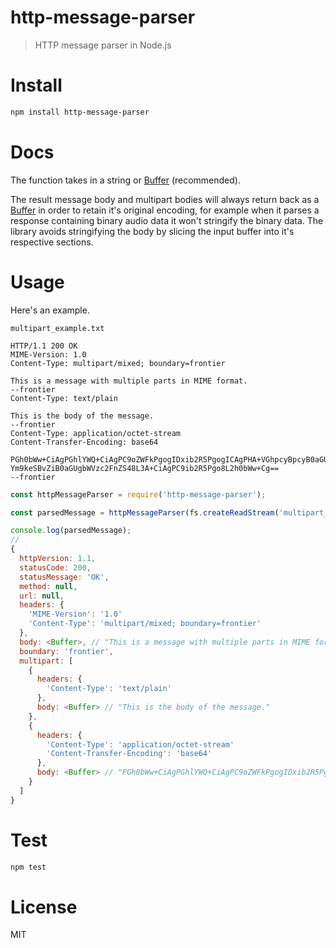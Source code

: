 # http-message-parser

> HTTP message parser in Node.js

# Install

```bash
npm install http-message-parser
```

# Docs

The function takes in a string or [Buffer](https://nodejs.org/api/buffer.html) (recommended).

The result message body and multipart bodies will always return back as a [Buffer](https://nodejs.org/api/buffer.html) in order to retain it's original encoding, for example when it parses a response containing binary audio data it won't stringify the binary data. The library avoids stringifying the body by slicing the input buffer into it's respective sections.

# Usage

Here's an example.

`multipart_example.txt`

```
HTTP/1.1 200 OK
MIME-Version: 1.0
Content-Type: multipart/mixed; boundary=frontier

This is a message with multiple parts in MIME format.
--frontier
Content-Type: text/plain

This is the body of the message.
--frontier
Content-Type: application/octet-stream
Content-Transfer-Encoding: base64

PGh0bWw+CiAgPGhlYWQ+CiAgPC9oZWFkPgogIDxib2R5PgogICAgPHA+VGhpcyBpcyB0aGUg
Ym9keSBvZiB0aGUgbWVzc2FnZS48L3A+CiAgPC9ib2R5Pgo8L2h0bWw+Cg==
--frontier
```

```javascript
const httpMessageParser = require('http-message-parser');

const parsedMessage = httpMessageParser(fs.createReadStream('multipart_example.txt'));

console.log(parsedMessage);
//
{
  httpVersion: 1.1,
  statusCode: 200,
  statusMessage: 'OK',
  method: null,
  url: null,
  headers: {
    'MIME-Version': '1.0'
    'Content-Type': 'multipart/mixed; boundary=frontier'
  },
  body: <Buffer>, // "This is a message with multiple parts in MIME format."
  boundary: 'frontier',
  multipart: [
    {
      headers: {
        'Content-Type': 'text/plain'
      },
      body: <Buffer> // "This is the body of the message."
    },
    {
      headers: {
        'Content-Type': 'application/octet-stream'
        'Content-Transfer-Encoding': 'base64'
      },
      body: <Buffer> // "PGh0bWw+CiAgPGhlYWQ+CiAgPC9oZWFkPgogIDxib2R5Pgog..."
    }
  ]
}
```

# Test

```bash
npm test
```

# License

MIT

